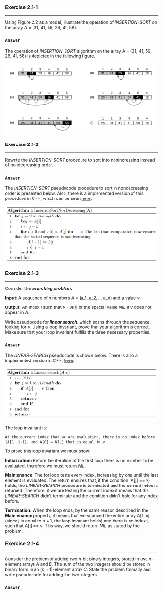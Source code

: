 ### Exercise 2.1-1
***
Using Figure 2.2 as a model, illustrate the operation of *INSERTION-SORT* on the array A = (31, 41, 59, 26, 41, 58).

### `Answer`
The operation of *INSERTION-SORT* algorithm on the array A = (31, 41, 59, 26, 41, 58) is depicted in the following figure.

<p align="center">
    <img src="../Images/CLRS_2-1-1.png" alt="Insertion sort operation on array A">
</p>

### Exercise 2.1-2
***
Rewrite the *INSERTION-SORT* procedure to sort into nonincreasing instead of nondecreasing order.

### `Answer`
The *INSERTION-SORT* pseudocode procedure to sort in nondecreasing order is presented below. Also, there is a implemented version of this procedure in C++, which
can be seen <a href="https://github.com/nicowxd/CLRS/blob/master/Algorithms/insertionSortNonDecreasing.cpp">here</a>.

<p align="center">
    <img src="../Images/insertionSortNonDecreasing.png" alt="insertion sort non decreasing pseudocode">
</p>

### Exercise 2.1-3
***
Consider the **_searching problem:_**

**Input:** A sequence of *n* numbers *A* = (a_1, a_2,..., a_n) and a value *v*.

**Output:** An index *i* such that *v* = *A*[*i*] or the special value *NIL* if *v* does not appear in *A*.

Write pseudocode for **_linear search_**, which scans through the sequence, looking for *v*. Using a loop invariant, prove that your algorithm is correct. Make sure that your loop invariant fulfills the three necessary properties.

### `Answer`

The *LINEAR-SEARCH* pseudocode is shown below. There is also a implemented version in C++, <a href="https://github.com/nicowxd/CLRS/blob/master/Algorithms/linearSearch.cpp">here</a>.

<p align="center">
    <img src="../Images/linearSearch.png" alt="linear search pseudocode">
</p>

The loop invariant is:

    At the current index that we are evaluating, there is no index before (A[1..j-1], and A[0] = NIL) that is equal to v.

To prove this loop invariant we must show:

**Initialization:** Before the iteration of the first loop there is no number to be evaluated, therefore we must return *NIL*.

**Maintenance:** The for loop tests every index, increasing by one until the last element is evaluated. The return ensures that, if the condition (A[j] == v) holds, the *LINEAR-SEARCH* procedure is terminated and the current index is returned. Therefore, if we are testing the current index it means that the *LINEAR-SEARCH* didn't terminate and the condition didn't hold for any index before.

**Termination:** When the loop ends, by the same reason described in the **Maintenance** property, it means that we scanned the entire array A[1..n] (since j is equal to n + 1, the loop invariant holds) and there is no index j, such that A[j] == v.
This way, we should return *NIL* as stated by the problem.

### Exercise 2.1-4
***
Consider the problem of adding two *n*-bit binary integers, stored in two *n*-element arrays *A* and *B*. The sum of the two integers should be stored in binary form in an (*n* + 1)-element array *C*. State the problem formally and write pseudocode for adding the two integers.

### `Answer`
